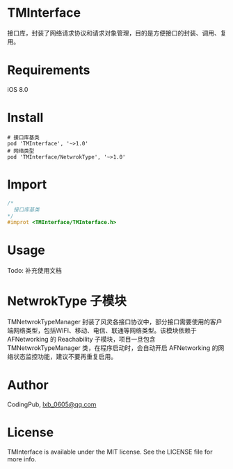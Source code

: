 # TMInterface

接口库，封装了网络请求协议和请求对象管理，目的是方便接口的封装、调用、复用。

# Requirements

iOS 8.0

# Install

``` Podfile
# 接口库基类
pod 'TMInterface', '~>1.0'
# 网络类型
pod 'TMInterface/NetwrokType', '~>1.0'
```

# Import

``` Objective-C
/*
  接口库基类
*/
#improt <TMInterface/TMInterface.h>
```

# Usage

Todo: 补充使用文档

# NetwrokType 子模块

TMNetwrokTypeManager 封装了风灵各接口协议中，部分接口需要使用的客户端网络类型，包括WIFI、移动、电信、联通等网络类型。该模块依赖于 AFNetworking 的 Reachability 子模块，项目一旦包含 TMNetwrokTypeManager 类，在程序启动时，会自动开启 AFNetworking 的网络状态监控功能，建议不要再重复启用。

# Author

CodingPub, lxb_0605@qq.com

# License

TMInterface is available under the MIT license. See the LICENSE file for more info.
